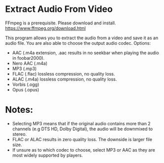# Extract Audio From Video

FFmpeg is a prerequisite. Please download and install. https://www.ffmpeg.org/download.html

This program allows you to extract the audio from a video and save it as an audio file. You are also able to choose the output audio codec. Options:
- AAC (.m4a extension, .aac results in no seekbar when playing the audio in foobar2000).
- Nero AAC (.m4a)
- MP3 (.mp3)
- FLAC (.flac) lossless compression, no quality loss.
- ALAC (.m4a) lossless compression, no quality loss.
- Vorbis (.ogg)
- Opus (.opus)

# Notes:
- Selecting MP3 means that if the original audio contains more than 2 channels (e.g DTS HD, Dolby Digital), the audio will be downmixed to stereo.
- FLAC or ALAC results in zero quality loss. The downside is larger file size.
- If unsure as to which codec to choose, select MP3 or AAC as they are most widely supported by players.
